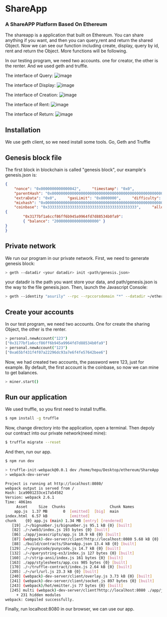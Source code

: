 # ShareApp
### A ShareAPP Platform Based On Ethereum

The shareapp is a application that built on Ethereum. You can share anything if you want, and then you can query,rent and return the shared Object. Now we can see our function including create, display, query by id, rent and return the Object. More functions will be following.

In our testing program, we need two accounts. one for creator, the other is the renter. And we used geth and truffle.

The interface of Query:
![image](https://github.com/asurily/ShareApp/blob/master/pngs/query.png)

The interface of Display:
![image](https://github.com/asurily/ShareApp/blob/master/pngs/display.png)

The interface of Creation:
![image](https://github.com/asurily/ShareApp/blob/master/pngs/create.png)

The interface of Rent:
![image](https://github.com/asurily/ShareApp/blob/master/pngs/rent.png)

The interface of Return:
![image](https://github.com/asurily/ShareApp/blob/master/pngs/return.png)

## Installation
We use geth client, so we need install some tools.
Go, Geth and Truffle

## Genesis block file
The first block in blockchain is called "genesis block", our example's genesis.json is:
```json
{
    "nonce": "0x0000000000000042",     "timestamp": "0x0",
    "parentHash": "0x0000000000000000000000000000000000000000000000000000000000000000",
    "extraData": "0x0",     "gasLimit": "0x8000000",     "difficulty": "0x400",
    "mixhash": "0x0000000000000000000000000000000000000000000000000000000000000000",
    "coinbase": "0x3333333333333333333333333333333333333333",     "alloc":
{
        "0x3177bf1a6ccf86ff6b945a9964fd7d88534b0fa9":
        { "balance": "20000000000000000000" }
}
}
```

## Private network
We run our program in our private network.
First, we need to generate genesis block:
```sh
> geth --datadir <your datadir> init <path/genesis.json>
```
your datadir is the path you want store your data, and path/genesis.json is the way to the file genesis.json.
Then, launch the Javascript Console:
```sh
> geth --identity "asurily" --rpc --rpccorsdomain "*" --datadir ~/etherTest --port "30303" --nodiscover --rpcapi "db,eth,net,web3" --networkid 1999 console 2>> ~/etherTest/geth.log
```
## Create your accounts
In our test program, we need two accounts. One for create the sharing Object, the other is the renter.
```sh
> personal.newAccount("123")
["0x3177bf1a6ccf86ff6b945a9964fd7d88534b0fa9"]
> personal.newAccount("123")
["0xa65bf431f4f07a22296dc93a7e6f4fe57642bee6"]
```
Now, we had created two accounts, the password were 123, just for example. By default, the first account is the coinbase, so now we can mine to get balances.
```sh
> miner.start()
```
## Run our application
We used truffle, so you first need to install truffle.
```sh
$ npm install -g truffle
```
Now, change directory into the application, open a terminal. Then depoly our contract into our private network(need mine):
```sh
$ truffle migrate --reset
```
And then, run our app.
```sh
$ npm run dev

> truffle-init-webpack@0.0.1 dev /home/hepu/Desktop/ethereum/ShareApp
> webpack-dev-server

Project is running at http://localhost:8080/
webpack output is served from /
Hash: 1ca9001233ce17a54582
Version: webpack 2.6.1
Time: 4061ms
     Asset     Size  Chunks                    Chunk Names
    app.js  1.37 MB       0  [emitted]  [big]  main
index.html  6.57 kB          [emitted]         
chunk    {0} app.js (main) 1.34 MB [entry] [rendered]
   [19] ./~/bignumber.js/bignumber.js 95.1 kB {0} [built]
   [82] ./~/web3/index.js 193 bytes {0} [built]
   [86] ./app/javascripts/app.js 10.9 kB {0} [built]
   [87] (webpack)-dev-server/client?http://localhost:8080 5.68 kB {0} [built]
   [88] ./build/contracts/ShareApp.json 13.4 kB {0} [built]
  [129] ./~/punycode/punycode.js 14.7 kB {0} [built]
  [132] ./~/querystring-es3/index.js 127 bytes {0} [built]
  [160] ./~/strip-ansi/index.js 161 bytes {0} [built]
  [163] ./app/stylesheets/app.css 905 bytes {0} [built]
  [170] ./~/truffle-contract/index.js 2.64 kB {0} [built]
  [205] ./~/url/url.js 23.3 kB {0} [built]
  [240] (webpack)-dev-server/client/overlay.js 3.73 kB {0} [built]
  [241] (webpack)-dev-server/client/socket.js 897 bytes {0} [built]
  [243] (webpack)/hot/emitter.js 77 bytes {0} [built]
  [245] multi (webpack)-dev-server/client?http://localhost:8080 ./app/javascripts/app.js 40 bytes {0} [built]
     + 231 hidden modules
webpack: Compiled successfully.
```
Finally, run localhost:8080 in our browser, we can use our app.

